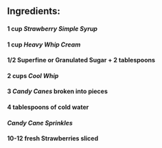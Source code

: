 ## **Ingredients:**

#### 1 cup *Strawberry Simple Syrup*

#### 1 cup *Heavy Whip Cream*

#### 1/2 Superfine or Granulated Sugar + 2 tablespoons

#### 2 cups *Cool Whip*

#### 3 *Candy Canes* broken into pieces

#### 4 tablespoons of cold water

#### *Candy Cane Sprinkles*

#### 10-12 fresh Strawberries sliced